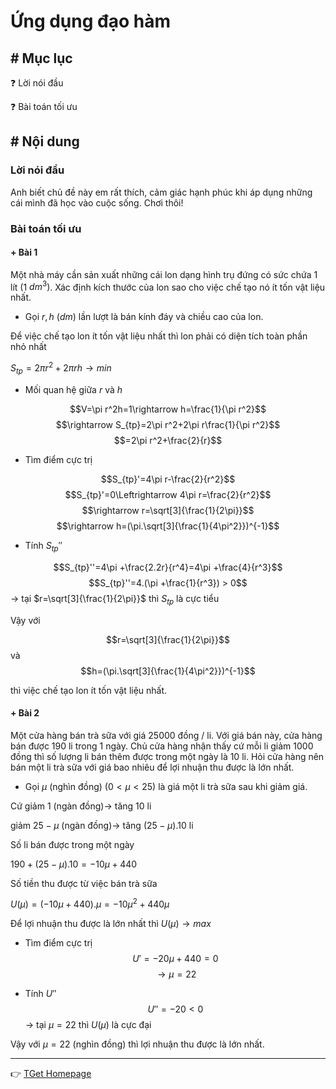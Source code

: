 # Ứng dụng đạo hàm
## # Mục lục
:question: Lời nói đầu

:question: Bài toán tối ưu

## # Nội dung
### Lời nói đầu
Anh biết chủ đề này em rất thích, cảm giác hạnh phúc khi áp dụng những cái mình đã học vào cuộc sống. Chơi thôi!

### Bài toán tối ưu
#### + Bài 1
Một nhà máy cần sản xuất những cái lon dạng hình trụ đứng có sức chứa 1 lít $(1$ $dm^3)$. Xác định kích thước của lon sao cho việc chế tạo nó ít tốn vật liệu nhất.

- Gọi $r,h$ $(dm)$ lần lượt là bán kính đáy và chiều cao của lon.

Để việc chế tạo lon ít tốn vật liệu nhất thì lon phải có diện tích toàn phần nhỏ nhất

$S_{tp}=2\pi r^2+2\pi rh\rightarrow min$

- Mối quan hệ giữa $r$ và $h$

$$V=\pi r^2h=1\rightarrow h=\frac{1}{\pi r^2}$$
$$\rightarrow S_{tp}=2\pi r^2+2\pi r\frac{1}{\pi r^2}$$
$$=2\pi r^2+\frac{2}{r}$$
- Tìm điểm cực trị

$$S_{tp}'=4\pi r-\frac{2}{r^2}$$
$$S_{tp}'=0\Leftrightarrow 4\pi r=\frac{2}{r^2}$$
$$\rightarrow r=\sqrt[3]{\frac{1}{2\pi}}$$
$$\rightarrow h=(\pi.\sqrt[3]{\frac{1}{4\pi^2}})^{-1}$$
- Tính $S_{tp}''$

$$S_{tp}''=4\pi +\frac{2.2r}{r^4}=4\pi +\frac{4}{r^3}$$
$$S_{tp}''=4.(\pi +\frac{1}{r^3}) > 0$$
$\rightarrow$ tại $r=\sqrt[3]{\frac{1}{2\pi}}$ thì $S_{tp}$ là cực tiểu

Vậy với

$$r=\sqrt[3]{\frac{1}{2\pi}}$$ và
$$h=(\pi.\sqrt[3]{\frac{1}{4\pi^2}})^{-1}$$

thì việc chế tạo lon ít tốn vật liệu nhất.

#### + Bài 2
Một cửa hàng bán trà sữa với giá 25000 đồng / li. Với giá bán này, cửa hàng bán được 190 li trong 1 ngày. Chủ cửa hàng nhận thấy cứ mỗi li giảm 1000 đồng thì số lượng li bán thêm được trong một ngày là 10 li. Hỏi cửa hàng nên bán một li trà sữa với giá bao nhiêu để lợi nhuận thu được là lớn nhất.

- Gọi $\mu$ (nghìn đồng) ($0<\mu<25$) là giá một li trà sữa sau khi giảm giá.

Cứ giảm 1 (ngàn đồng)$\rightarrow$ tăng 10 li

giảm $25-\mu$ (ngàn đồng)$\rightarrow$ tăng $(25-\mu).10$ li

Số li bán được trong một ngày

$190+(25-\mu).10=-10\mu+440$

Số tiền thu được từ việc bán trà sữa

$U(\mu)=(-10\mu+440).\mu=-10\mu^2+440\mu$

Để lợi nhuận thu được là lớn nhất thì $U(\mu)\rightarrow max$

- Tìm điểm cực trị
$$U'=-20\mu+440=0$$
$$\rightarrow\mu=22$$

- Tính $U''$
$$U''=-20<0$$
$\rightarrow$ tại $\mu=22$ thì $U(\mu)$ là cực đại

Vậy với $\mu=22$ (nghìn đồng) thì lợi nhuận thu được là lớn nhất.

___
:point_right: [TGet Homepage](/#vi-tích-phân-a1-calculus-a1)
